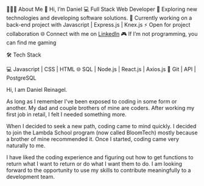 👨🏻‍💻 About Me 
👋 Hi, I’m Daniel 
💻 Full Stack Web Developer
🤔 Exploring new technologies and developing software solutions.
🌱 Currently working on a back-end project with Javascript | Express.js | Knex.js
⚡ Open for project collaboration
🌐 Connect with me on <a href="https://www.linkedin.com/in/danielreinagel/">LinkedIn</a>
🎮 If I’m not programming, you can find me gaming

🛠️ Tech Stack

💻 Javascript | CSS | HTML 
🌐 SQL | Node.js | React.js | Axios.js
🔧 Git | API | PostgreSQL



Hi, I am Daniel Reinagel.

As long as I remember I've been exposed to coding in some form or another. My dad and couple brothers of mine are coders. After working my first job in retail, I felt I needed something more.

When I decided to seek a new path, coding came to mind quickly. I decided to join the Lambda School program (now called BloomTech) mostly because a brother of mine recommended it. Once I started, coding came very naturally to me.

I have liked the coding experience and figuring out how to get functions to return what I want to return or do what I want them to do. I am looking forward to the opportunity to use my skills to contribute meaningfully to a development team.
